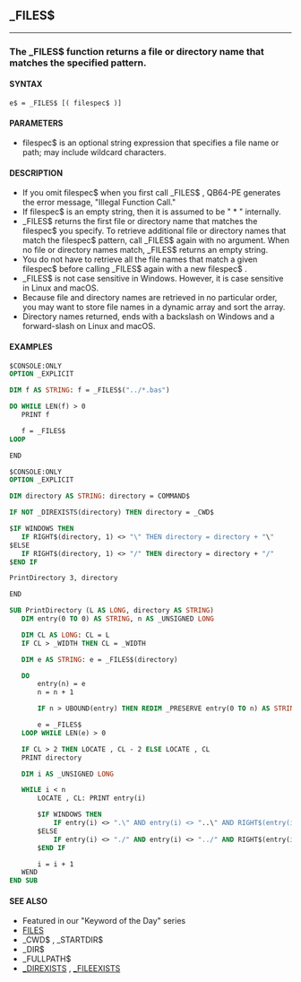 ## _FILES$
---

### The _FILES$ function returns a file or directory name that matches the specified pattern.

#### SYNTAX

`e$ = _FILES$ [( filespec$ )]`

#### PARAMETERS
* filespec$ is an optional string expression that specifies a file name or path; may include wildcard characters.


#### DESCRIPTION
* If you omit filespec$ when you first call _FILES$ , QB64-PE generates the error message, "Illegal Function Call."
* If filespec$ is an empty string, then it is assumed to be " * " internally.
* _FILES$ returns the first file or directory name that matches the filespec$ you specify. To retrieve additional file or directory names that match the filespec$ pattern, call _FILES$ again with no argument. When no file or directory names match, _FILES$ returns an empty string.
* You do not have to retrieve all the file names that match a given filespec$ before calling _FILES$ again with a new filespec$ .
* _FILES$ is not case sensitive in Windows. However, it is case sensitive in Linux and macOS.
* Because file and directory names are retrieved in no particular order, you may want to store file names in a dynamic array and sort the array.
* Directory names returned, ends with a backslash on Windows and a forward-slash on Linux and macOS.


#### EXAMPLES
```vb
$CONSOLE:ONLY
OPTION _EXPLICIT

DIM f AS STRING: f = _FILES$("../*.bas")

DO WHILE LEN(f) > 0
   PRINT f

   f = _FILES$
LOOP

END
```
  
```vb
$CONSOLE:ONLY
OPTION _EXPLICIT

DIM directory AS STRING: directory = COMMAND$

IF NOT _DIREXISTS(directory) THEN directory = _CWD$

$IF WINDOWS THEN
   IF RIGHT$(directory, 1) <> "\" THEN directory = directory + "\"
$ELSE
   IF RIGHT$(directory, 1) <> "/" THEN directory = directory + "/"
$END IF 

PrintDirectory 3, directory

END

SUB PrintDirectory (L AS LONG, directory AS STRING)
   DIM entry(0 TO 0) AS STRING, n AS _UNSIGNED LONG

   DIM CL AS LONG: CL = L
   IF CL > _WIDTH THEN CL = _WIDTH

   DIM e AS STRING: e = _FILES$(directory)

   DO
       entry(n) = e
       n = n + 1

       IF n > UBOUND(entry) THEN REDIM _PRESERVE entry(0 TO n) AS STRING

       e = _FILES$
   LOOP WHILE LEN(e) > 0

   IF CL > 2 THEN LOCATE , CL - 2 ELSE LOCATE , CL
   PRINT directory

   DIM i AS _UNSIGNED LONG

   WHILE i < n
       LOCATE , CL: PRINT entry(i)

       $IF WINDOWS THEN
           IF entry(i) <> ".\" AND entry(i) <> "..\" AND RIGHT$(entry(i), 1) = "\" THEN PrintDirectory CL + 2, directory + entry(i)
       $ELSE
           IF entry(i) <> "./" AND entry(i) <> "../" AND RIGHT$(entry(i), 1) = "/" THEN PrintDirectory CL + 2, directory + entry(i)
       $END IF 

       i = i + 1
   WEND
END SUB
```
  


#### SEE ALSO
* Featured in our "Keyword of the Day" series
* [FILES](./FILES.md)
* _CWD$ , _STARTDIR$
* _DIR$
* _FULLPATH$
* [_DIREXISTS](./_DIREXISTS.md) , [_FILEEXISTS](./_FILEEXISTS.md)

